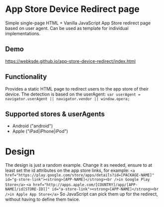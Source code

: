 # App Store Device Redirect page
Simple single-page HTML + Vanilla JavaScript App Store redirect page based on user agent.
Can be used as template for individual implementations.

## Demo
https://webksde.github.io/app-store-device-redirect/index.html

## Functionality
Provides a static HTML page to redirect users to the app store of their device.
The detection is based on the userAgent:
`var userAgent = navigator.userAgent || navigator.vendor || window.opera;`

## Supported stores & userAgents
- Android ("android")
- Apple ("iPad|iPhone|iPod")

# Design
The design is just a random example. Change it as needed, ensure to at least set the id attributes on the app store links, for example:
`<a href="https://play.google.com/store/apps/details?id=[PACKAGE-NAME]" id="g-store-link"><strong>[APP-NAME]</strong><br />in Google Play Store</a>`
`<a href="http://apps.apple.com/[COUNTRY]/app/[APP-NAME]/id[STORE-ID]]" id="a-store-link"><strong>[APP-NAME]</strong><br />in Apple App Store</a>`
So JavaScript can pick them up for the redirect, without having to define them twice.
